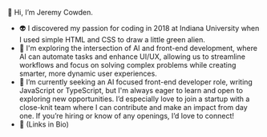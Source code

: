 👋 Hi, I’m Jeremy Cowden.
- 👽 I discovered my passion for coding in 2018 at Indiana University when I used simple HTML and CSS to draw a little green alien.
- 🧠 I'm exploring the intersection of AI and front-end development, where AI can automate tasks and enhance UI/UX, allowing us to streamline workflows and focus on solving complex problems while creating smarter, more dynamic user experiences. 
- 👀 I’m currently seeking an AI focused front-end developer role, writing JavaScript or TypeScript, but I'm always eager to learn and open to exploring new opportunities. I’d especially love to join a startup with a close-knit team where I can contribute and make an impact from day one. If you’re hiring or know of any openings, I’d love to connect!
- 🔗 (Links in Bio)

<!---
jercowd/jercowd is a ✨ special ✨ repository because its `README.md` (this file) appears on your GitHub profile.
You can click the Preview link to take a look at your changes.
--->
